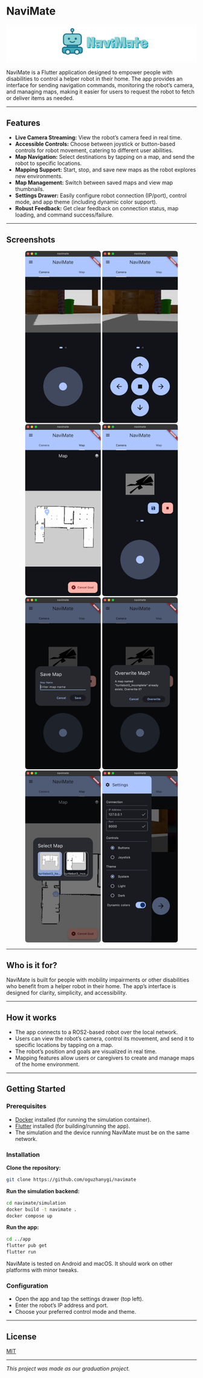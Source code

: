 # NaviMate

![NaviMate Banner](assets/banner.png)

NaviMate is a Flutter application designed to empower people with disabilities to control a helper robot in their home. The app provides an interface for sending navigation commands, monitoring the robot’s camera, and managing maps, making it easier for users to request the robot to fetch or deliver items as needed.

---

## Features

- **Live Camera Streaming:** View the robot’s camera feed in real time.
- **Accessible Controls:** Choose between joystick or button-based controls for robot movement, catering to different user abilities.
- **Map Navigation:** Select destinations by tapping on a map, and send the robot to specific locations.
- **Mapping Support:** Start, stop, and save new maps as the robot explores new environments.
- **Map Management:** Switch between saved maps and view map thumbnails.
- **Settings Drawer:** Easily configure robot connection (IP/port), control mode, and app theme (including dynamic color support).
- **Robust Feedback:** Get clear feedback on connection status, map loading, and command success/failure.

---

## Screenshots

<p align="center">
  <img src="assets/screenshots/camera_view.png" alt="NaviMate Home" width="200"/>
  <img src="assets/screenshots/button_controls.png" alt="Alternative Controls" width="200"/>
  <img src="assets/screenshots/map.png" alt="Map & Goal" width="200"/>
  <img src="assets/screenshots/discover_map.png" alt="Map Discovery" width="200"/>
  <img src="assets/screenshots/save_map.png" alt="Save Map" width="200"/>
  <img src="assets/screenshots/overwrite.png" alt="Overwrite" width="200"/>
  <img src="assets/screenshots/select_map.png" alt="Map Selection" width="200"/>
  <img src="assets/screenshots/settings.png" alt="Settings" width="200"/>
</p>

---

## Who is it for?

NaviMate is built for people with mobility impairments or other disabilities who benefit from a helper robot in their home. The app’s interface is designed for clarity, simplicity, and accessibility.

---

## How it works

- The app connects to a ROS2-based robot over the local network.
- Users can view the robot’s camera, control its movement, and send it to specific locations by tapping on a map.
- The robot’s position and goals are visualized in real time.
- Mapping features allow users or caregivers to create and manage maps of the home environment.

---

## Getting Started

### Prerequisites

- [Docker](https://www.docker.com/) installed (for running the simulation container).
- [Flutter](https://flutter.dev) installed (for building/running the app).
- The simulation and the device running NaviMate must be on the same network.

### Installation

**Clone the repository:**
```sh
git clone https://github.com/oguzhanygi/navimate
```

**Run the simulation backend:**
```sh
cd navimate/simulation
docker build -t navimate .
docker compose up
```

**Run the app:**
```sh
cd ../app
flutter pub get
flutter run
```

NaviMate is tested on Android and macOS. It should work on other platforms with minor tweaks.

### Configuration

- Open the app and tap the settings drawer (top left).
- Enter the robot’s IP address and port.
- Choose your preferred control mode and theme.

---

## License

[MIT](LICENSE)

---

*This project was made as our graduation project.*
